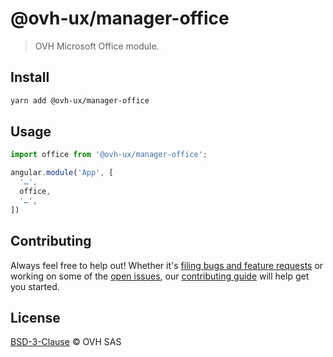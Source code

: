 # @ovh-ux/manager-office

> OVH Microsoft Office module.

## Install

```sh
yarn add @ovh-ux/manager-office
```

## Usage

```js
import office from '@ovh-ux/manager-office';

angular.module('App', [
  '…',
  office,
  '…',
])
```

## Contributing

Always feel free to help out! Whether it's [filing bugs and feature requests](https://github.com/ovh/manager/issues/new) or working on some of the [open issues](https://github.com/ovh/manager/issues), our [contributing guide](https://github.com/ovh/manager/blob/master/CONTRIBUTING.md) will help get you started.

## License

[BSD-3-Clause](LICENSE) © OVH SAS

